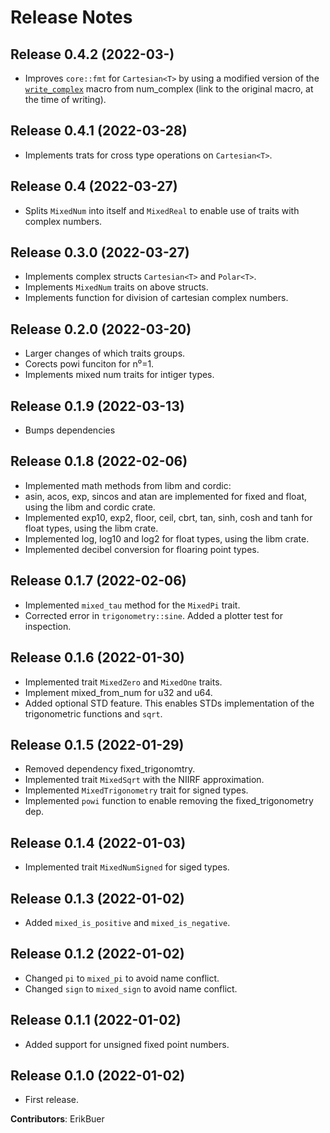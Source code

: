 # Release Notes

## Release 0.4.2 (2022-03-)

- Improves `core::fmt` for `Cartesian<T>` by using a modified version of the [`write_complex`](https://docs.rs/num-complex/latest/src/num_complex/lib.rs.html#1123-1211) macro from num_complex (link to the original macro, at the time of writing).

## Release 0.4.1 (2022-03-28)

- Implements trats for cross type operations on `Cartesian<T>`.

## Release 0.4 (2022-03-27)

- Splits `MixedNum` into itself and `MixedReal` to enable use of traits with complex numbers.

## Release 0.3.0 (2022-03-27)

- Implements complex structs `Cartesian<T>` and `Polar<T>`.
- Implements `MixedNum` traits on above structs.
- Implements function for division of cartesian complex numbers.

## Release 0.2.0 (2022-03-20)

- Larger changes of which traits groups.
- Corects powi funciton for n⁰=1.
- Implements mixed num traits for intiger types.

## Release 0.1.9 (2022-03-13)

- Bumps dependencies

## Release 0.1.8 (2022-02-06)

- Implemented math methods from libm and cordic:
- asin, acos, exp, sincos and atan are implemented for fixed and float, using the libm and cordic crate.
- Implemented exp10, exp2, floor, ceil, cbrt, tan, sinh, cosh and tanh for float types, using the libm crate.
- Implemented log, log10 and log2 for float types, using the libm crate.
- Implemented decibel conversion for floaring point types.

## Release 0.1.7 (2022-02-06)

- Implemented `mixed_tau` method for the `MixedPi` trait.
- Corrected error in `trigonometry::sine`. Added a plotter test for inspection.

## Release 0.1.6 (2022-01-30)

- Implemented trait `MixedZero` and `MixedOne` traits.
- Implement mixed_from_num for u32 and u64.
- Added optional STD feature. This enables STDs implementation of the trigonometric functions and `sqrt`.

## Release 0.1.5 (2022-01-29)

- Removed dependency fixed_trigonomtry.
- Implemented trait `MixedSqrt` with the NIIRF approximation.
- Implemented `MixedTrigonometry` trait for signed types.
- Implemented `powi` function to enable removing the fixed_trigonometry dep.

## Release 0.1.4 (2022-01-03)

- Implemented trait `MixedNumSigned` for siged types.

## Release 0.1.3 (2022-01-02)

- Added `mixed_is_positive` and `mixed_is_negative`.

## Release 0.1.2 (2022-01-02)

- Changed `pi` to `mixed_pi` to avoid name conflict.
- Changed `sign` to `mixed_sign` to avoid name conflict.

## Release 0.1.1 (2022-01-02)

- Added support for unsigned fixed point numbers.

## Release 0.1.0 (2022-01-02)

- First release.

**Contributors**: ErikBuer
